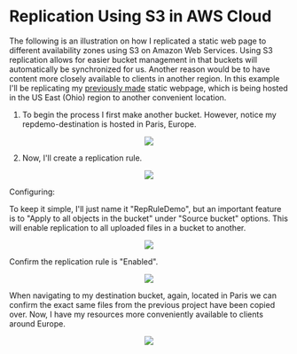 # Replication Using S3 in AWS Cloud
The following is an illustration on how I replicated a static web page to different availability zones using S3 on Amazon Web Services. Using S3 replication allows for easier bucket management in that buckets will automatically be synchronized for us. Another reason would be to have content more closely available to clients in another region. In this example I'll be replicating my [previously made](http://github.com/hann-cyber/AWS-S3-StaticWeb) static webpage, which is being hosted in the US East (Ohio) region to another convenient location.

1. To begin the process I first make another bucket. However, notice my repdemo-destination is hosted in Paris, Europe.

<p align="center">
 <img src="https://i.imgur.com/1Y5pIaz.png">
</p>

2. Now, I'll create a replication rule.

<p align="center">
 <img src="https://i.imgur.com/6OsRFG3.png">
</p>

Configuring:

To keep it simple, I'll just name it "RepRuleDemo", but an important feature is to "Apply to all objects in the bucket" under "Source bucket" options. This will enable replication to all uploaded files in a bucket to another.

<p align="center">
 <img src="https://i.imgur.com/PmqVLPU.png">
</p>

Confirm the replication rule is "Enabled".

<p align="center">
 <img src="https://i.imgur.com/IPi2PSd.png">
</p>

When navigating to my destination bucket, again, located in Paris we can confirm the exact same files from the previous project have been copied over. Now, I have my resources more conveniently available to clients around Europe.

<p align="center">
 <img src="https://i.imgur.com/bg16utN.png">
</p>
